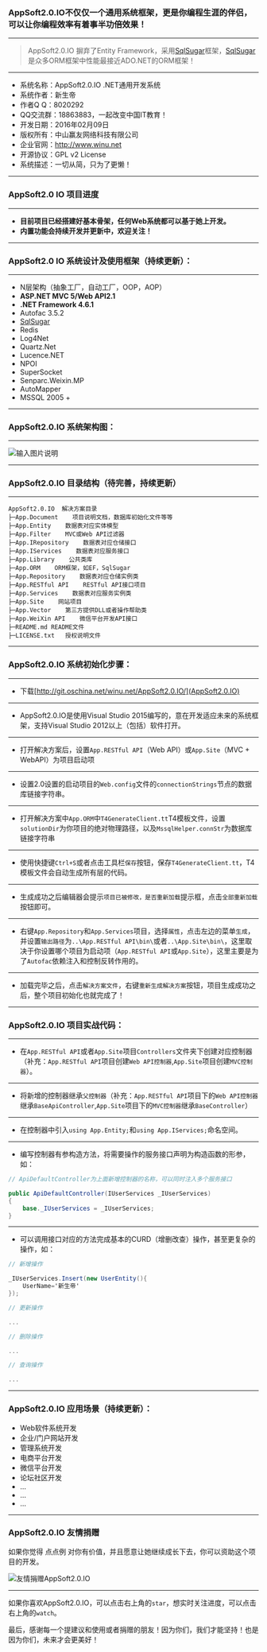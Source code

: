 ### AppSoft2.0.IO不仅仅一个通用系统框架，更是你编程生涯的伴侣，可以让你编程效率有着事半功倍效果！

*****

> AppSoft2.0.IO 摒弃了Entity Framework，采用[SqlSugar](https://github.com/sunkaixuan/SqlSugar)框架，[SqlSugar](https://github.com/sunkaixuan/SqlSugar)是众多ORM框架中性能最接近ADO.NET的ORM框架！

*****

* 系统名称：AppSoft2.0.IO .NET通用开发系统
* 系统作者：新生帝
* 作者Q Q：8020292
* QQ交流群：18863883，一起改变中国IT教育！
* 开发日期：2016年02月09日
* 版权所有：中山赢友网络科技有限公司
* 企业官网：http://www.winu.net
* 开源协议：GPL v2 License
* 系统描述：一切从简，只为了更懒！

*****

### AppSoft2.0 IO 项目进度

*****

* **目前项目已经搭建好基本骨架，任何Web系统都可以基于她上开发。**
* **内置功能会持续开发并更新中，欢迎关注！**

*****

### AppSoft2.0 IO 系统设计及使用框架（持续更新）：

*****

* N层架构（抽象工厂，自动工厂，OOP，AOP）
* **ASP.NET MVC 5/Web API2.1**
* **.NET Framework 4.6.1**
* Autofac 3.5.2
* [SqlSugar](https://github.com/sunkaixuan/SqlSugar)
* Redis
* Log4Net
* Quartz.Net
* Lucence.NET
* NPOI
* SuperSocket
* Senparc.Weixin.MP
* AutoMapper
* MSSQL 2005 + 

*****

### AppSoft2.0.IO 系统架构图：

*****

![输入图片说明](http://git.oschina.net/uploads/images/2016/0212/023235_1173f9d3_526496.jpeg "在这里输入图片标题")

*****

### AppSoft2.0.IO 目录结构（待完善，持续更新）

*****

```
AppSoft2.0.IO  解决方案目录
├─App.Document    项目说明文档，数据库初始化文件等等
├─App.Entity    数据表对应实体模型
├─App.Filter    MVC或Web API过滤器
├─App.IRepository    数据表对应仓储接口
├─App.IServices    数据表对应服务接口
├─App.Library    公共类库
├─App.ORM    ORM框架，如EF，SqlSugar
├─App.Repository    数据表对应仓储实例类
├─App.RESTful API    RESTful API接口项目
├─App.Services    数据表对应服务实例类
├─App.Site    网站项目
├─App.Vector    第三方提供DLL或者操作帮助类
├─App.WeiXin API	微信平台开发API接口
├─README.md	README文件
├─LICENSE.txt	授权说明文件

```

*****

### AppSoft2.0.IO 系统初始化步骤：

*****

* 下载[http://git.oschina.net/winu.net/AppSoft2.0.IO/](AppSoft2.0.IO)

*****

* AppSoft2.0.IO是使用Visual Studio 2015编写的，意在开发适应未来的系统框架，支持Visual Studio 2012以上（包括）软件打开。

*****

* 打开解决方案后，设置`App.RESTful API`（Web API）或`App.Site`（MVC + WebAPI）为项目启动项

*****

* 设置2.0设置的启动项目的`Web.config`文件的`connectionStrings`节点的数据库链接字符串。

*****

* 打开解决方案中`App.ORM`中`T4GenerateClient.tt`T4模板文件，设置`solutionDir`为你项目的绝对物理路径，以及`MssqlHelper.connStr`为数据库链接字符串

*****

* 使用快捷键`Ctrl+S`或者点击工具栏`保存`按钮，保存`T4GenerateClient.tt`，T4模板文件会自动生成所有层的代码。

*****

* 生成成功之后编辑器会提示`项目已被修改，是否重新加载`提示框，点击`全部重新加载`按钮即可。

*****

* 右键`App.Repository`和`App.Services`项目，选择`属性`，点击左边的菜单`生成`，并设置`输出路径`为`..\App.RESTful API\bin\`或者`..\App.Site\bin\`，这里取决于你设置哪个项目为启动项（`App.RESTful API`或`App.Site`），这里主要是为了`Autofac`依赖注入和控制反转作用的。

*****

* 加载完毕之后，点击`解决方案文件`，右键`重新生成解决方案`按钮，项目生成成功之后，整个项目初始化也就完成了！

*****

### AppSoft2.0.IO 项目实战代码：

*****

* 在`App.RESTful API`或者`App.Site`项目`Controllers`文件夹下创建对应控制器（补充：`App.RESTful API`项目创建`Web API控制器`,`App.Site`项目创建`MVC控制器`）。

*****

* 将新增的控制器继承`父控制器`（补充：`App.RESTful API`项目下的`Web API控制器`继承`BaseApiController`,`App.Site`项目下的`MVC控制器`继承`BaseController`）

*****

* 在控制器中引入`using App.Entity;`和`using App.IServices;`命名空间。

*****

* 编写控制器有参构造方法，将需要操作的服务接口声明为构造函数的形参，如：


```C#
// ApiDefaultController为上面新增控制器的名称，可以同时注入多个服务接口

public ApiDefaultController(IUserServices _IUserServices)
{
    base._IUserServices = _IUserServices;
}

```

*****

* 可以调用接口对应的方法完成基本的CURD（增删改查）操作，甚至更复杂的操作，如：


```C#
// 新增操作

_IUserServices.Insert(new UserEntity(){
    UserName='新生帝'
});

// 更新操作

...

// 删除操作

...

// 查询操作

...

```

*****

### AppSoft2.0.IO 应用场景（持续更新）：

* Web软件系统开发
* 企业/门户网站开发
* 管理系统开发
* 电商平台开发
* 微信平台开发
* 论坛社区开发
* ...
* ...
* ...

*****

### AppSoft2.0.IO 友情捐赠

如果你觉得 点点例 对你有价值，并且愿意让她继续成长下去，你可以资助这个项目的开发。

![友情捐赠AppSoft2.0.IO](http://git.oschina.net/uploads/images/2016/0207/160936_8f2d5f2e_526496.png "友情捐赠AppSoft2.0.IO")

*****

如果你喜欢AppSoft2.0.IO，可以点击右上角的`star`，想实时关注进度，可以点击右上角的`watch`。

最后，感谢每一个提建议和使用或者捐赠的朋友！因为你们，我们才能坚持！也是因为你们，未来才会更美好！
